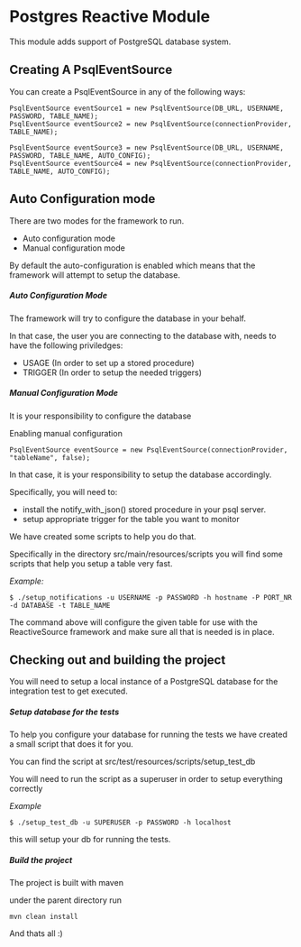
Postgres Reactive Module
=====

This module adds support of PostgreSQL database system.

Creating A PsqlEventSource
------

You can create a PsqlEventSource in any of the following ways:

    PsqlEventSource eventSource1 = new PsqlEventSource(DB_URL, USERNAME, PASSWORD, TABLE_NAME);
    PsqlEventSource eventSource2 = new PsqlEventSource(connectionProvider, TABLE_NAME);

    PsqlEventSource eventSource3 = new PsqlEventSource(DB_URL, USERNAME, PASSWORD, TABLE_NAME, AUTO_CONFIG);
    PsqlEventSource eventSource4 = new PsqlEventSource(connectionProvider, TABLE_NAME, AUTO_CONFIG);


Auto Configuration mode
-------

There are two modes for the framework to run.

- Auto configuration mode
- Manual configuration mode

By default the auto-configuration is enabled which means that the framework will attempt to setup the database.

##### Auto Configuration Mode

The framework will try to configure the database in your behalf.

In that case, the user you are connecting to the database with, needs to have the following priviledges:

- USAGE (In order to set up a stored procedure)
- TRIGGER (In order to setup the needed triggers)

##### Manual Configuration Mode

It is your responsibility to configure the database

Enabling manual configuration

    PsqlEventSource eventSource = new PsqlEventSource(connectionProvider, "tableName", false);

In that case, it is your responsibility to setup the database accordingly.

Specifically, you will need to:
- install the notify_with_json() stored procedure in your psql server.
- setup appropriate trigger for the table you want to monitor

We have created some scripts to help you do that.

Specifically in the directory src/main/resources/scripts you will find some scripts that help you setup a table very fast.

_Example:_

    $ ./setup_notifications -u USERNAME -p PASSWORD -h hostname -P PORT_NR -d DATABASE -t TABLE_NAME

The command above will configure the given table for use with the ReactiveSource framework and make sure all that is needed
is in place.


Checking out and building the project
--------

You will need to setup a local instance of a PostgreSQL database for the integration test to get executed.

##### Setup database for the tests

To help you configure your database for running the tests we have created a small script that does it for you.

You can find the script at src/test/resources/scripts/setup_test_db

You will need to run the script as a superuser in order to setup everything correctly

_Example_

    $ ./setup_test_db -u SUPERUSER -p PASSWORD -h localhost

this will setup your db for running the tests.

##### Build the project

The project is built with maven

under the parent directory run

    mvn clean install

And thats all :)

